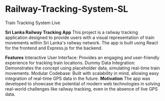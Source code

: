 # Railway-Tracking-System-SL
Train Tracking System Live


**Sri Lanka Railway Tracking App**
This project is a railway tracking application designed to provide users with a visual representation of train movements within Sri Lanka's railway network. The app is built using React for the frontend and Express.js for the backend.

**Features**
Interactive User Interface: Provides an engaging and user-friendly experience for tracking train locations.
Dummy Data Integration: Demonstrates the concept using placeholder data, simulating real-time train movements.
Modular Codebase: Built with scalability in mind, allowing easy integration of real-time GPS data in the future.
**Motivation**
The app was developed to showcase the potential of modern web technologies in solving real-world challenges like railway tracking, even in the absence of live GPS data.
